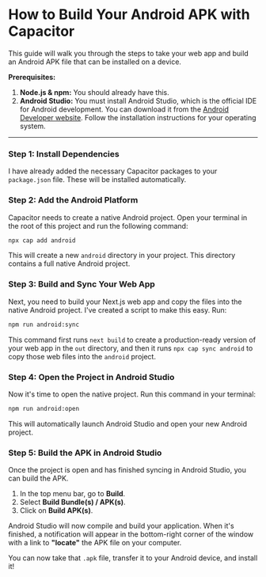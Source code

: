 # How to Build Your Android APK with Capacitor

This guide will walk you through the steps to take your web app and build an Android APK file that can be installed on a device.

**Prerequisites:**
1.  **Node.js & npm:** You should already have this.
2.  **Android Studio:** You must install Android Studio, which is the official IDE for Android development. You can download it from the [Android Developer website](https://developer.android.com/studio). Follow the installation instructions for your operating system.

---

### Step 1: Install Dependencies

I have already added the necessary Capacitor packages to your `package.json` file. These will be installed automatically.

### Step 2: Add the Android Platform

Capacitor needs to create a native Android project. Open your terminal in the root of this project and run the following command:

```bash
npx cap add android
```

This will create a new `android` directory in your project. This directory contains a full native Android project.

### Step 3: Build and Sync Your Web App

Next, you need to build your Next.js web app and copy the files into the native Android project. I've created a script to make this easy. Run:

```bash
npm run android:sync
```

This command first runs `next build` to create a production-ready version of your web app in the `out` directory, and then it runs `npx cap sync android` to copy those web files into the `android` project.

### Step 4: Open the Project in Android Studio

Now it's time to open the native project. Run this command in your terminal:

```bash
npm run android:open
```

This will automatically launch Android Studio and open your new Android project.

### Step 5: Build the APK in Android Studio

Once the project is open and has finished syncing in Android Studio, you can build the APK.

1.  In the top menu bar, go to **Build**.
2.  Select **Build Bundle(s) / APK(s)**.
3.  Click on **Build APK(s)**.

Android Studio will now compile and build your application. When it's finished, a notification will appear in the bottom-right corner of the window with a link to **"locate"** the APK file on your computer.

You can now take that `.apk` file, transfer it to your Android device, and install it!
